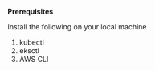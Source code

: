 **Prerequisites**

Install the following on your local machine
  1. kubectl
  2. eksctl
  3. AWS CLI
